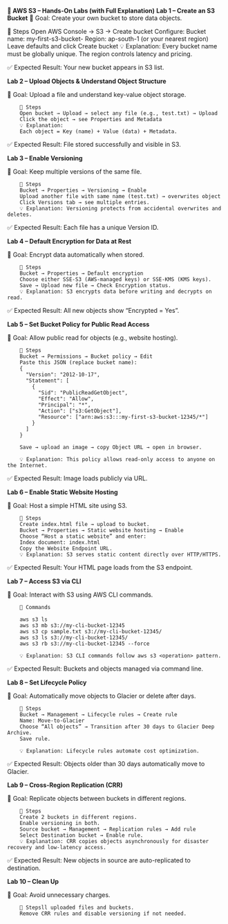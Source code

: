 **🧪 AWS S3 – Hands-On Labs (with Full Explanation)**
**Lab 1 – Create an S3 Bucket**
🎯 Goal: Create your own bucket to store data objects.

🧭 Steps
        Open AWS Console → S3 → Create bucket
        Configure:
        Bucket name: my-first-s3-bucket-<unique-name>
        Region: ap-south-1 (or your nearest region)
        Leave defaults and click Create bucket
        💡 Explanation: Every bucket name must be globally unique.
        The region controls latency and pricing.

✅ Expected Result: Your new bucket appears in S3 list.

**Lab 2 – Upload Objects & Understand Object Structure**

🎯 Goal: Upload a file and understand key-value object storage.

        🧭 Steps
        Open bucket → Upload → select any file (e.g., test.txt) → Upload
        Click the object → see Properties and Metadata
        💡 Explanation:
        Each object = Key (name) + Value (data) + Metadata.

✅ Expected Result: File stored successfully and visible in S3.

**Lab 3 – Enable Versioning**

🎯 Goal: Keep multiple versions of the same file.

        🧭 Steps
        Bucket → Properties → Versioning → Enable
        Upload another file with same name (test.txt) → overwrites object
        Click Versions tab → see multiple entries.
        💡 Explanation: Versioning protects from accidental overwrites and deletes.

✅ Expected Result: Each file has a unique Version ID.

**Lab 4 – Default Encryption for Data at Rest**

🎯 Goal: Encrypt data automatically when stored.

        🧭 Steps
        Bucket → Properties → Default encryption
        Choose either SSE-S3 (AWS-managed keys) or SSE-KMS (KMS keys).
        Save → Upload new file → Check Encryption status.
        💡 Explanation: S3 encrypts data before writing and decrypts on read.

✅ Expected Result: All new objects show “Encrypted = Yes”.

**Lab 5 – Set Bucket Policy for Public Read Access**

🎯 Goal: Allow public read for objects (e.g., website hosting).
        
        🧭 Steps
        Bucket → Permissions → Bucket policy → Edit
        Paste this JSON (replace bucket name):
        {
          "Version": "2012-10-17",
          "Statement": [
            {
              "Sid": "PublicReadGetObject",
              "Effect": "Allow",
              "Principal": "*",
              "Action": ["s3:GetObject"],
              "Resource": ["arn:aws:s3:::my-first-s3-bucket-12345/*"]
            }
          ]
        }
        
        Save → upload an image → copy Object URL → open in browser.
        
        💡 Explanation: This policy allows read-only access to anyone on the Internet.

✅ Expected Result: Image loads publicly via URL.

**Lab 6 – Enable Static Website Hosting**

🎯 Goal: Host a simple HTML site using S3.

        🧭 Steps
        Create index.html file → upload to bucket.
        Bucket → Properties → Static website hosting → Enable
        Choose “Host a static website” and enter:
        Index document: index.html
        Copy the Website Endpoint URL.
        💡 Explanation: S3 serves static content directly over HTTP/HTTPS.

✅ Expected Result: Your HTML page loads from the S3 endpoint.

**Lab 7 – Access S3 via CLI**

🎯 Goal: Interact with S3 using AWS CLI commands.
        
        🧭 Commands
        
        aws s3 ls
        aws s3 mb s3://my-cli-bucket-12345
        aws s3 cp sample.txt s3://my-cli-bucket-12345/
        aws s3 ls s3://my-cli-bucket-12345/
        aws s3 rb s3://my-cli-bucket-12345 --force
        
        💡 Explanation: S3 CLI commands follow aws s3 <operation> pattern.

✅ Expected Result: Buckets and objects managed via command line.

**Lab 8 – Set Lifecycle Policy**

🎯 Goal: Automatically move objects to Glacier or delete after days.

        🧭 Steps
        Bucket → Management → Lifecycle rules → Create rule
        Name: Move-to-Glacier
        Choose “All objects” → Transition after 30 days to Glacier Deep Archive.
        Save rule.
        
        💡 Explanation: Lifecycle rules automate cost optimization.

✅ Expected Result: Objects older than 30 days automatically move to Glacier.

**Lab 9 – Cross-Region Replication (CRR)**

🎯 Goal: Replicate objects between buckets in different regions.
        
        🧭 Steps
        Create 2 buckets in different regions.
        Enable versioning in both.
        Source bucket → Management → Replication rules → Add rule
        Select Destination bucket → Enable rule.
        💡 Explanation: CRR copies objects asynchronously for disaster recovery and low-latency access.

✅ Expected Result: New objects in source are auto-replicated to destination.

**Lab 10 – Clean Up**

🎯 Goal: Avoid unnecessary charges.

        🧭 Stepsll uploaded files and buckets.
        Remove CRR rules and disable versioning if not needed.
